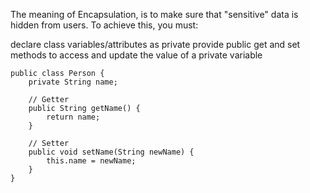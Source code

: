 The meaning of Encapsulation, is to make sure that "sensitive" data is hidden from users. To achieve this, you must:

declare class variables/attributes as private
provide public get and set methods to access and update the value of a private variable

    public class Person {
        private String name;

        // Getter
        public String getName() {
            return name;
        }

        // Setter
        public void setName(String newName) {
            this.name = newName;
        }
    }